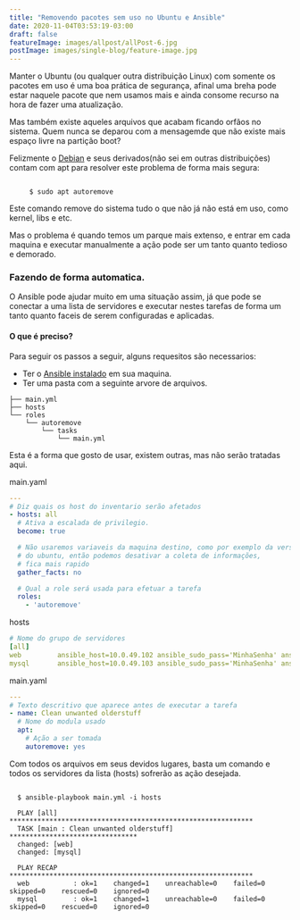 ```yaml
---
title: "Removendo pacotes sem uso no Ubuntu e Ansible"
date: 2020-11-04T03:53:19-03:00
draft: false
featureImage: images/allpost/allPost-6.jpg
postImage: images/single-blog/feature-image.jpg
---
```

Manter o Ubuntu (ou qualquer outra distribuição Linux) com somente os pacotes
em uso é uma boa prática de segurança, afinal uma breha pode estar naquele
pacote que nem usamos mais e ainda consome recurso na hora de fazer uma
atualização.

Mas também existe aqueles arquivos que acabam ficando orfãos no sistema. Quem
nunca se deparou com a mensagemde que não existe mais espaço livre na partição
boot?

Felizmente o [Debian](https://www.debian.org) e seus derivados(não sei em outras
 distribuições) contam com apt para resolver este problema de forma mais segura:

 ``` shell

      $ sudo apt autoremove

 ```
 Este comando remove do sistema tudo o que não já não está em uso, como kernel,
 libs e etc.

 Mas o problema é quando temos um parque mais extenso, e entrar em cada maquina
 e executar manualmente a ação pode ser um tanto quanto tedioso e demorado.

 ### Fazendo de forma automatica.
 O Ansible pode ajudar muito em uma situação assim, já que pode se conectar a
 uma lista de servidores e executar nestes tarefas de forma um tanto quanto
 faceis de serem configuradas e aplicadas.

 #### O que é preciso?

 Para seguir os passos a seguir, alguns requesitos são necessarios:
 * Ter o [Ansible instalado](https://docs.ansible.com/ansible/latest/installation_guide/intro_installation.html) em sua maquina.
 * Ter uma pasta com a seguinte arvore de arquivos.

```
├── main.yml
├── hosts
└── roles
    └── autoremove
        └── tasks
            └── main.yml
```
Esta é a forma que gosto de usar, existem outras, mas não serão tratadas aqui.

main.yaml
``` yaml
---
# Diz quais os host do inventario serão afetados
- hosts: all
  # Ativa a escalada de privilegio.
  become: true

  # Não usaremos variaveis da maquina destino, como por exemplo da versão
  # do ubuntu, então podemos desativar a coleta de informações,
  # fica mais rapido
  gather_facts: no

  # Qual a role será usada para efetuar a tarefa
  roles:
    - 'autoremove'
 ```

 hosts
``` yaml
# Nome do grupo de servidores
[all]
web	        ansible_host=10.0.49.102 ansible_sudo_pass='MinhaSenha' ansible_ssh_pass='MinhaSenha'
mysql       ansible_host=10.0.49.103 ansible_sudo_pass='MinhaSenha' ansible_ssh_pass='MinhaSenha'
 ```

 main.yaml
``` yaml
---
# Texto descritivo que aparece antes de executar a tarefa
- name: Clean unwanted olderstuff
  # Nome do modula usado
  apt:
    # Ação a ser tomada
    autoremove: yes
 ```

 Com todos os arquivos em seus devidos lugares, basta um comando e todos os
 servidores da lista (hosts) sofrerão as ação desejada.

```shell

  $ ansible-playbook main.yml -i hosts

  PLAY [all] *************************************************************
  TASK [main : Clean unwanted olderstuff] ********************************
  changed: [web]
  changed: [mysql]

  PLAY RECAP *************************************************************
  web           : ok=1    changed=1    unreachable=0    failed=0    skipped=0    rescued=0    ignored=0 
  mysql         : ok=1    changed=1    unreachable=0    failed=0    skipped=0    rescued=0    ignored=0 

```